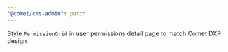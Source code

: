 ```yaml
---
"@comet/cms-admin": patch
---
```


Style `PermissionGrid` in user permissions detail page to match Comet DXP design
